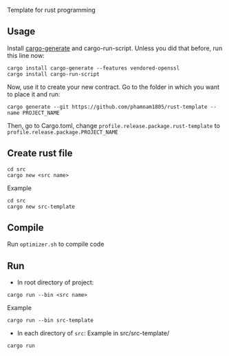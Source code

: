 Template for rust programming

## Usage

Install [cargo-generate](https://github.com/cargo-generate/cargo-generate) and cargo-run-script. Unless you did that before, run this line now:
```shell
cargo install cargo-generate --features vendored-openssl
cargo install cargo-run-script
```
Now, use it to create your new contract. Go to the folder in which you want to place it and run:
```shell
cargo generate --git https://github.com/phamnam1805/rust-template --name PROJECT_NAME
```

Then, go to Cargo.toml, change `profile.release.package.rust-template` to `profile.release.package.PROJECT_NAME`

## Create rust file 
```Shell
cd src
cargo new <src name>
```
Example 
```Shell
cd src
cargo new src-template
```
## Compile
Run `optimizer.sh` to compile code

## Run 
- In root directory of project:
```Shell
cargo run --bin <src name>
```
Example
```Shell
cargo run --bin src-template
```

- In each directory of `src`:
Example in src/src-template/
```Shell
cargo run
```